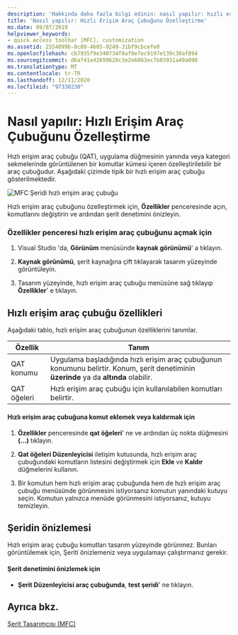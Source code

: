 ```yaml
---
description: 'Hakkında daha fazla bilgi edinin: nasıl yapılır: hızlı erişim araç çubuğunu özelleştirme'
title: 'Nasıl yapılır: Hızlı Erişim Araç Çubuğunu Özelleştirme'
ms.date: 09/07/2019
helpviewer_keywords:
- quick access toolbar [MFC], customization
ms.assetid: 2554099b-0c89-4605-9249-31bf9cbcefe0
ms.openlocfilehash: cb7935f9e340734f8af0e7ec9197e139c30af894
ms.sourcegitcommit: d6af41e42699628c3e2e6063ec7b03931a49a098
ms.translationtype: MT
ms.contentlocale: tr-TR
ms.lasthandoff: 12/11/2020
ms.locfileid: "97330230"
---
```

# <a name="how-to-customize-the-quick-access-toolbar"></a>Nasıl yapılır: Hızlı Erişim Araç Çubuğunu Özelleştirme

Hızlı erişim araç çubuğu (QAT), uygulama düğmesinin yanında veya kategori sekmelerinde görüntülenen bir komutlar kümesi içeren özelleştirilebilir bir araç çubuğudur. Aşağıdaki çizimde tipik bir hızlı erişim araç çubuğu gösterilmektedir.

![MFC Şeridi hızlı erişim araç çubuğu](../mfc/media/quick_access_toolbar.png "MFC Şeridi hızlı erişim araç çubuğu")

Hızlı erişim araç çubuğunu özelleştirmek için, **Özellikler** penceresinde açın, komutlarını değiştirin ve ardından şerit denetimini önizleyin.

### <a name="to-open-the-quick-access-toolbar-in-the-properties-window"></a>Özellikler penceresi hızlı erişim araç çubuğunu açmak için

1. Visual Studio 'da, **Görünüm** menüsünde **kaynak görünümü**' a tıklayın.

1. **Kaynak görünümü**, şerit kaynağına çift tıklayarak tasarım yüzeyinde görüntüleyin.

1. Tasarım yüzeyinde, hızlı erişim araç çubuğu menüsüne sağ tıklayıp **Özellikler**' e tıklayın.

## <a name="quick-access-toolbar-properties"></a>Hızlı erişim araç çubuğu özellikleri

Aşağıdaki tablo, hızlı erişim araç çubuğunun özelliklerini tanımlar.

|Özellik|Tanım|
|--------------|----------------|
|QAT konumu|Uygulama başladığında hızlı erişim araç çubuğunun konumunu belirtir. Konum, şerit denetiminin **üzerinde** ya da **altında** olabilir.|
|QAT öğeleri|Hızlı erişim araç çubuğu için kullanılabilen komutları belirtir.|

#### <a name="to-add-or-remove-commands-on-the-quick-access-toolbar"></a>Hızlı erişim araç çubuğuna komut eklemek veya kaldırmak için

1. **Özellikler** penceresinde **qat öğeleri**' ne ve ardından üç nokta düğmesini **(...)** tıklayın.

1. **Qat öğeleri Düzenleyicisi** iletişim kutusunda, hızlı erişim araç çubuğundaki komutların listesini değiştirmek için **Ekle** ve **Kaldır** düğmelerini kullanın.

1. Bir komutun hem hızlı erişim araç çubuğunda hem de hızlı erişim araç çubuğu menüsünde görünmesini istiyorsanız komutun yanındaki kutuyu seçin. Komutun yalnızca menüde görünmesini istiyorsanız, kutuyu temizleyin.

## <a name="previewing-the-ribbon"></a>Şeridin önizlemesi

Hızlı erişim araç çubuğu komutları tasarım yüzeyinde görünmez. Bunları görüntülemek için, Şeriti önizlemeniz veya uygulamayı çalıştırmanız gerekir.

#### <a name="to-preview-the-ribbon-control"></a>Şerit denetimini önizlemek için

- **Şerit Düzenleyicisi araç çubuğunda**, **test şeridi**' ne tıklayın.

## <a name="see-also"></a>Ayrıca bkz.

[Şerit Tasarımcısı (MFC)](ribbon-designer-mfc.md)
